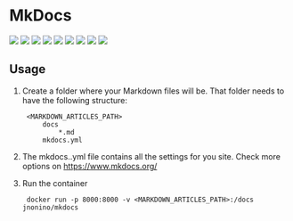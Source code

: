 # MkDocs

[![](https://img.shields.io/docker/pulls/cnservices/mkdocs)](https://hub.docker.com/r/cnservices/mkdocs/)
[![](hhttps://img.shields.io/docker/build/cnservices/mkdocs)](https://hub.docker.com/r/cnservices/mkdocs/)
[![](https://img.shields.io/docker/automated/cnservices/mkdocs)](https://hub.docker.com/r/cnservices/mkdocs/)
[![](https://img.shields.io/docker/stars/cnservices/mkdocs)](https://hub.docker.com/r/cnservices/mkdocs/)
[![](https://img.shields.io/github/license/cn-writing/mkdocs)](https://github.com/cn-writing/mkdocs)
[![](https://img.shields.io/github/issues/cn-writing/mkdocs)](https://github.com/cn-writing/mkdocs)
[![](https://img.shields.io/github/issues-closed/cn-writing/mkdocs)](https://github.com/cn-writing/mkdocs)
[![](https://img.shields.io/github/languages/code-size/cn-writing/mkdocs)](https://github.com/cn-writing/mkdocs)
[![](https://img.shields.io/github/repo-size/cn-writing/mkdocs)](https://github.com/cn-writing/mkdocs)

## Usage 

1. Create a folder where your Markdown files will be. That folder needs to have the following structure:

        <MARKDOWN_ARTICLES_PATH>
            docs
                *.md
            mkdocs.yml

2. The mkdocs..yml file contains all the settings for you site. Check more options on https://www.mkdocs.org/

3. Run the container

        docker run -p 8000:8000 -v <MARKDOWN_ARTICLES_PATH>:/docs jnonino/mkdocs

